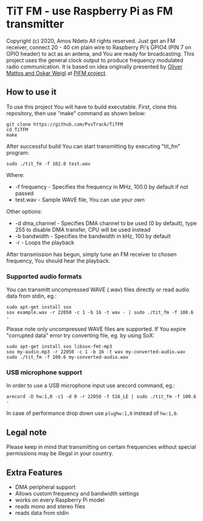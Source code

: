 # TiT FM - use Raspberry Pi as FM transmitter
Copyright (c) 2020, Amos Ndeto
All rights reserved.
Just get an FM receiver, connect 20 - 40 cm plain wire to Raspberry Pi's GPIO4 (PIN 7 on GPIO header) to act as an antena, and You are ready for broadcasting.
This project uses the general clock output to produce frequency modulated radio communication. It is based on idea originally presented by [Oliver Mattos and Oskar Weigl](http://icrobotics.co.uk/wiki/index.php/Turning_the_Raspberry_Pi_Into_an_FM_Transmitter) at [PiFM project](http://icrobotics.co.uk/wiki/index.php/Turning_the_Raspberry_Pi_Into_an_FM_Transmitter).
## How to use it
To use this project You will have to build executable. First, clone this repository, then use "make" command as shown below:
```
git clone https://github.com/PsvTrack/TiTFM
cd TiTFM
make
``` 
After successful build You can start transmitting by executing "tit_fm" program:
```
sudo ./tit_fm -f 102.0 test.wav
```
Where:
* -f frequency - Specifies the frequency in MHz, 100.0 by default if not passed
* test.wav - Sample WAVE file, You can use your own

Other options:
* -d dma_channel - Specifies DMA channel to be used (0 by default), type 255 to disable DMA transfer, CPU will be used instead
* -b bandwidth - Specifies the bandwidth in kHz, 100 by default
* -r - Loops the playback

After transmission has begun, simply tune an FM receiver to chosen frequency, You should hear the playback.
### Supported audio formats
You can transmitt uncompressed WAVE (.wav) files directly or read audio data from stdin, eg.:
```
sudo apt-get install sox
sox example.wav -r 22050 -c 1 -b 16 -t wav - | sudo ./tit_fm -f 100.6 -
```
Please note only uncompressed WAVE files are supported. If You expire "corrupted data" error try converting file, eg. by using SoX:
```
sudo apt-get install sox libsox-fmt-mp3
sox my-audio.mp3 -r 22050 -c 1 -b 16 -t wav my-converted-audio.wav
sudo ./tit_fm -f 100.6 my-converted-audio.wav
```
### USB microphone support
In order to use a USB microphone input use arecord command, eg.:
```
arecord -D hw:1,0 -c1 -d 0 -r 22050 -f S16_LE | sudo ./tit_fm -f 100.6 -
```
In case of performance drop down use ```plughw:1,0``` instead of ```hw:1,0```.
## Legal note
Please keep in mind that transmitting on certain frequencies without special permissions may be illegal in your country.
## Extra Features
* DMA peripheral support
* Allows custom frequency and bandwidth settings
* works on every Raspberry Pi model
* reads mono and stereo files
* reads data from stdin

